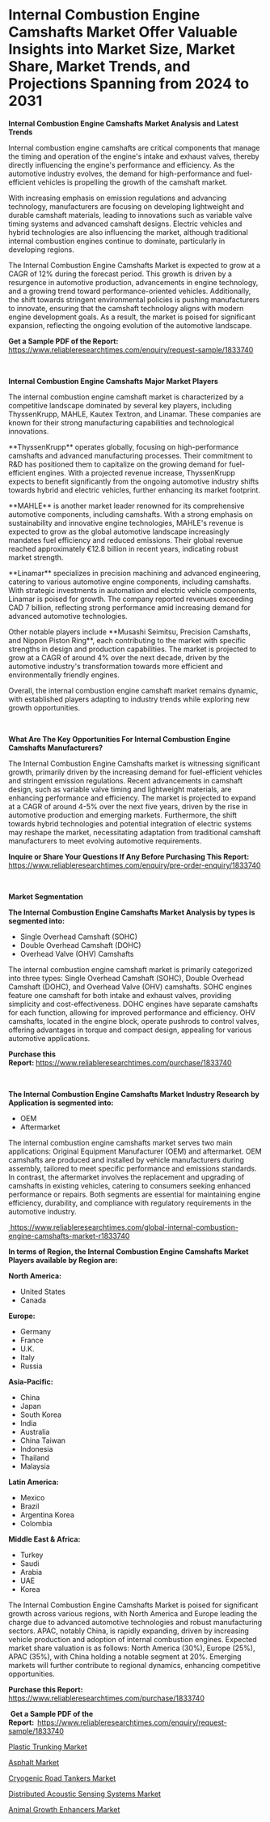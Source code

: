 <p><h1>Internal Combustion Engine Camshafts Market Offer Valuable Insights into Market Size, Market Share, Market Trends, and Projections Spanning from 2024 to 2031</h1></p><p><strong>Internal Combustion Engine Camshafts Market Analysis and Latest Trends</strong></p>
<p><p>Internal combustion engine camshafts are critical components that manage the timing and operation of the engine's intake and exhaust valves, thereby directly influencing the engine's performance and efficiency. As the automotive industry evolves, the demand for high-performance and fuel-efficient vehicles is propelling the growth of the camshaft market. </p><p>With increasing emphasis on emission regulations and advancing technology, manufacturers are focusing on developing lightweight and durable camshaft materials, leading to innovations such as variable valve timing systems and advanced camshaft designs. Electric vehicles and hybrid technologies are also influencing the market, although traditional internal combustion engines continue to dominate, particularly in developing regions.</p><p>The Internal Combustion Engine Camshafts Market is expected to grow at a CAGR of 12% during the forecast period. This growth is driven by a resurgence in automotive production, advancements in engine technology, and a growing trend toward performance-oriented vehicles. Additionally, the shift towards stringent environmental policies is pushing manufacturers to innovate, ensuring that the camshaft technology aligns with modern engine development goals. As a result, the market is poised for significant expansion, reflecting the ongoing evolution of the automotive landscape.</p></p>
<p><strong>Get a Sample PDF of the Report:&nbsp;</strong> <a href="https://www.reliableresearchtimes.com/enquiry/request-sample/1833740?utm_campaign=1430&utm_medium=2&utm_source=Github&utm_content=ia&utm_term=17102024&utm_id=internal-combustion-engine-camshafts">https://www.reliableresearchtimes.com/enquiry/request-sample/1833740</a></p>
<p>&nbsp;</p>
<p><strong>Internal Combustion Engine Camshafts Major Market Players</strong></p>
<p><p>The internal combustion engine camshaft market is characterized by a competitive landscape dominated by several key players, including ThyssenKrupp, MAHLE, Kautex Textron, and Linamar. These companies are known for their strong manufacturing capabilities and technological innovations.</p><p>**ThyssenKrupp** operates globally, focusing on high-performance camshafts and advanced manufacturing processes. Their commitment to R&D has positioned them to capitalize on the growing demand for fuel-efficient engines. With a projected revenue increase, ThyssenKrupp expects to benefit significantly from the ongoing automotive industry shifts towards hybrid and electric vehicles, further enhancing its market footprint.</p><p>**MAHLE** is another market leader renowned for its comprehensive automotive components, including camshafts. With a strong emphasis on sustainability and innovative engine technologies, MAHLE's revenue is expected to grow as the global automotive landscape increasingly mandates fuel efficiency and reduced emissions. Their global revenue reached approximately €12.8 billion in recent years, indicating robust market strength.</p><p>**Linamar** specializes in precision machining and advanced engineering, catering to various automotive engine components, including camshafts. With strategic investments in automation and electric vehicle components, Linamar is poised for growth. The company reported revenues exceeding CAD 7 billion, reflecting strong performance amid increasing demand for advanced automotive technologies.</p><p>Other notable players include **Musashi Seimitsu, Precision Camshafts, and Nippon Piston Ring**, each contributing to the market with specific strengths in design and production capabilities. The market is projected to grow at a CAGR of around 4% over the next decade, driven by the automotive industry's transformation towards more efficient and environmentally friendly engines. </p><p>Overall, the internal combustion engine camshaft market remains dynamic, with established players adapting to industry trends while exploring new growth opportunities.</p></p>
<p>&nbsp;</p>
<p><strong>What Are The Key Opportunities For Internal Combustion Engine Camshafts Manufacturers?</strong></p>
<p><p>The Internal Combustion Engine Camshafts market is witnessing significant growth, primarily driven by the increasing demand for fuel-efficient vehicles and stringent emission regulations. Recent advancements in camshaft design, such as variable valve timing and lightweight materials, are enhancing performance and efficiency. The market is projected to expand at a CAGR of around 4-5% over the next five years, driven by the rise in automotive production and emerging markets. Furthermore, the shift towards hybrid technologies and potential integration of electric systems may reshape the market, necessitating adaptation from traditional camshaft manufacturers to meet evolving automotive requirements.</p></p>
<p><strong>Inquire or Share Your Questions If Any Before Purchasing This Report:</strong> <a href="https://www.reliableresearchtimes.com/enquiry/pre-order-enquiry/1833740?utm_campaign=1430&utm_medium=2&utm_source=Github&utm_content=ia&utm_term=17102024&utm_id=internal-combustion-engine-camshafts">https://www.reliableresearchtimes.com/enquiry/pre-order-enquiry/1833740</a></p>
<p>&nbsp;</p>
<p><strong>Market Segmentation</strong></p>
<p><strong>The Internal Combustion Engine Camshafts Market Analysis by types is segmented into:</strong></p>
<p><ul><li>Single Overhead Camshaft (SOHC)</li><li>Double Overhead Camshaft (DOHC)</li><li>Overhead Valve (OHV) Camshafts</li></ul></p>
<p><p>The internal combustion engine camshaft market is primarily categorized into three types: Single Overhead Camshaft (SOHC), Double Overhead Camshaft (DOHC), and Overhead Valve (OHV) camshafts. SOHC engines feature one camshaft for both intake and exhaust valves, providing simplicity and cost-effectiveness. DOHC engines have separate camshafts for each function, allowing for improved performance and efficiency. OHV camshafts, located in the engine block, operate pushrods to control valves, offering advantages in torque and compact design, appealing for various automotive applications.</p></p>
<p><strong>Purchase this Report:&nbsp;</strong><a href="https://www.reliableresearchtimes.com/purchase/1833740?utm_campaign=1430&utm_medium=2&utm_source=Github&utm_content=ia&utm_term=17102024&utm_id=internal-combustion-engine-camshafts">https://www.reliableresearchtimes.com/purchase/1833740</a></p>
<p>&nbsp;</p>
<p><strong>The Internal Combustion Engine Camshafts Market Industry Research by Application is segmented into:</strong></p>
<p><ul><li>OEM</li><li>Aftermarket</li></ul></p>
<p><p>The internal combustion engine camshafts market serves two main applications: Original Equipment Manufacturer (OEM) and aftermarket. OEM camshafts are produced and installed by vehicle manufacturers during assembly, tailored to meet specific performance and emissions standards. In contrast, the aftermarket involves the replacement and upgrading of camshafts in existing vehicles, catering to consumers seeking enhanced performance or repairs. Both segments are essential for maintaining engine efficiency, durability, and compliance with regulatory requirements in the automotive industry.</p></p>
<p><a href="https://www.reliableresearchtimes.com/global-internal-combustion-engine-camshafts-market-r1833740?utm_campaign=1430&utm_medium=2&utm_source=Github&utm_content=ia&utm_term=17102024&utm_id=internal-combustion-engine-camshafts">&nbsp;https://www.reliableresearchtimes.com/global-internal-combustion-engine-camshafts-market-r1833740</a></p>
<p><strong>In terms of Region, the Internal Combustion Engine Camshafts Market Players available by Region are:</strong></p>
<p>
    <p> <strong> North America: </strong>
        <ul>
            <li>United States</li>
            <li>Canada</li>
        </ul>
        </p> 
    <p> <strong> Europe: </strong>
        <ul>
            <li>Germany</li>
            <li>France</li>
            <li>U.K.</li>
            <li>Italy</li>
            <li>Russia</li>
        </ul>
        </p> 
    <p> <strong> Asia-Pacific: </strong>
        <ul>
            <li>China</li>
            <li>Japan</li>
            <li>South Korea</li>
            <li>India</li>
            <li>Australia</li>
            <li>China Taiwan</li>
            <li>Indonesia</li>
            <li>Thailand</li>
            <li>Malaysia</li>
        </ul>
        </p> 
    <p> <strong> Latin America: </strong>
        <ul>
            <li>Mexico</li>
            <li>Brazil</li>
            <li>Argentina Korea</li>
            <li>Colombia</li>
        </ul>
        </p> 
    <p> <strong> Middle East & Africa: </strong>
        <ul>
            <li>Turkey</li>
            <li>Saudi</li>
            <li>Arabia</li>
            <li>UAE</li>
            <li>Korea</li>
        </ul>
    </p>
    </p>
<p><p>The Internal Combustion Engine Camshafts Market is poised for significant growth across various regions, with North America and Europe leading the charge due to advanced automotive technologies and robust manufacturing sectors. APAC, notably China, is rapidly expanding, driven by increasing vehicle production and adoption of internal combustion engines. Expected market share valuation is as follows: North America (30%), Europe (25%), APAC (35%), with China holding a notable segment at 20%. Emerging markets will further contribute to regional dynamics, enhancing competitive opportunities.</p></p>
<p><strong>Purchase this Report: </strong><a href="https://www.reliableresearchtimes.com/purchase/1833740?utm_campaign=1430&utm_medium=2&utm_source=Github&utm_content=ia&utm_term=17102024&utm_id=internal-combustion-engine-camshafts">https://www.reliableresearchtimes.com/purchase/1833740</a></p>
<p>&nbsp;<strong>Get a Sample PDF of the Report:&nbsp;&nbsp;</strong><a href="https://www.reliableresearchtimes.com/enquiry/request-sample/1833740?utm_campaign=1430&utm_medium=2&utm_source=Github&utm_content=ia&utm_term=17102024&utm_id=internal-combustion-engine-camshafts">https://www.reliableresearchtimes.com/enquiry/request-sample/1833740</a></p>
<p><strong></strong></p>
<p><p><a href="https://www.linkedin.com/pulse/plastic-trunking-market-matrix-applications-types-cagr-growth-kfwzc?utm_campaign=1430&utm_medium=2&utm_source=Github&utm_content=ia&utm_term=17102024&utm_id=internal-combustion-engine-camshafts">Plastic Trunking Market</a></p><p><a href="https://www.linkedin.com/pulse/analyzing-global-asphalt-market-growth-prospects-future-ygs4c?utm_campaign=1430&utm_medium=2&utm_source=Github&utm_content=ia&utm_term=17102024&utm_id=internal-combustion-engine-camshafts">Asphalt Market</a></p><p><a href="https://issuu.com/reportprime-2/docs/cryogenic-road-tankers-market-size-_043e0567a7d2c1?utm_campaign=1430&utm_medium=2&utm_source=Github&utm_content=ia&utm_term=17102024&utm_id=internal-combustion-engine-camshafts">Cryogenic Road Tankers Market</a></p><p><a href="https://github.com/Krish2023na/Market-Research-Report-List-6/blob/main/distributed-acoustic-sensing-systems-market.md?utm_campaign=1430&utm_medium=2&utm_source=Github&utm_content=ia&utm_term=17102024&utm_id=internal-combustion-engine-camshafts">Distributed Acoustic Sensing Systems Market</a></p><p><a href="https://www.linkedin.com/pulse/animal-growth-enhancers-market-evolution-regional-adaptations-nzm5f?utm_campaign=1430&utm_medium=2&utm_source=Github&utm_content=ia&utm_term=17102024&utm_id=internal-combustion-engine-camshafts">Animal Growth Enhancers Market</a></p></p>